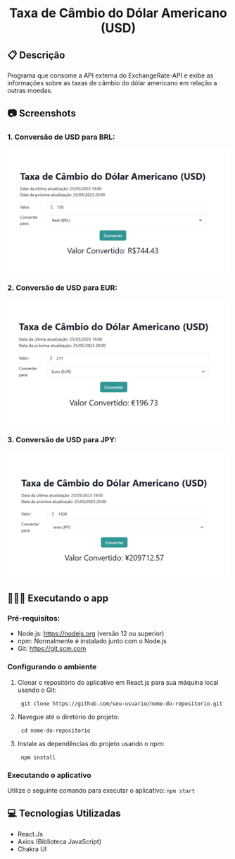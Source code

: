 <h1 align="center"> <br> Taxa de Câmbio do Dólar Americano (USD) </h1>

## 📋 Descrição
Programa que consome a API externa do ExchangeRate-API e exibe as informações sobre as taxas de câmbio do dólar americano em relação a outras moedas. 

## 📷 Screenshots

### 1. Conversão de USD para BRL:
<p align="center">
   <img src="images/1.PNG" alt="Imagem 1" width="650px">
</p>

### 2. Conversão de USD para EUR:
<p align="center">
   <img src="images/2.PNG" alt="Imagem 2" width="650px">
</p>


### 3. Conversão de USD para JPY:
<p align="center">
   <img src="images/3.PNG" alt="Imagem 1" width="650px">
</p>


## 👩🏽‍💻 Executando o app

  ### Pré-requisitos: 
  - Node.js: https://nodejs.org (versão 12 ou superior)
  - npm: Normalmente é instalado junto com o Node.js
  - Git: https://git.scm.com

  ### Configurando o ambiente 
  
  1. Clonar o repositório do aplicativo em React.js para sua máquina local usando o Git: 
     ```
      git clone https://github.com/seu-usuario/nome-do-repositorio.git
     ```
     
  2. Navegue até o diretório do projeto: 
     ```
      cd nome-do-repositorio
     ```

  3. Instale as dependências do projeto usando o npm: 
     ```
      npm install
     ```

   ### Executando o aplicativo
   Utilize o seguinte comando para executar o aplicativo:
     ```
        npm start
     ```
   

## 💻 Tecnologias Utilizadas

- React.Js
- Axios (Biblioteca JavaScript)
- Chakra UI

